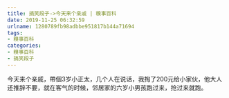 ```yaml
---
title: 搞笑段子->今天来个亲戚 | 糗事百科
date: 2019-11-25 06:32:59
urlname: 1280789fb98adbbe951817b144a71694
tags: 
- 糗事百科
categories:
- 糗事百科
- 搞笑段子
---
```

今天来个亲戚，帶個3岁小正太，几个人在说话，我掏了200元给小家伙，他大人还推辞不要，就在客气的时候，邻居家的六岁小男孩跑过来，抢过来就跑。


